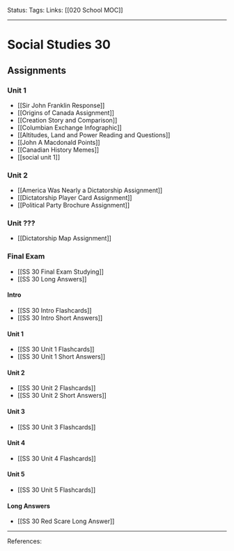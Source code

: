 Status:
Tags:
Links: [[020 School MOC]]
___
# Social Studies 30
## Assignments
### Unit 1
- [[Sir John Franklin Response]]
- [[Origins of Canada Assignment]]
- [[Creation Story and Comparison]]
- [[Columbian Exchange Infographic]]
- [[Altitudes, Land and Power Reading and Questions]]
- [[John A Macdonald Points]]
- [[Canadian History Memes]]
- [[social unit 1]]
### Unit 2
- [[America Was Nearly a Dictatorship Assignment]]
- [[Dictatorship Player Card Assignment]]
- [[Political Party Brochure Assignment]]
### Unit ???
- [[Dictatorship Map Assignment]]
### Final Exam
- [[SS 30 Final Exam Studying]]
- [[SS 30 Long Answers]]
#### Intro
- [[SS 30 Intro Flashcards]]
- [[SS 30 Intro Short Answers]]
#### Unit 1
- [[SS 30 Unit 1 Flashcards]]
- [[SS 30 Unit 1 Short Answers]]
#### Unit 2
- [[SS 30 Unit 2 Flashcards]]
- [[SS 30 Unit 2 Short Answers]]
#### Unit 3
- [[SS 30 Unit 3 Flashcards]]
#### Unit 4
- [[SS 30 Unit 4 Flashcards]]
#### Unit 5
- [[SS 30 Unit 5 Flashcards]]
#### Long Answers
- [[SS 30 Red Scare Long Answer]]
___
References: